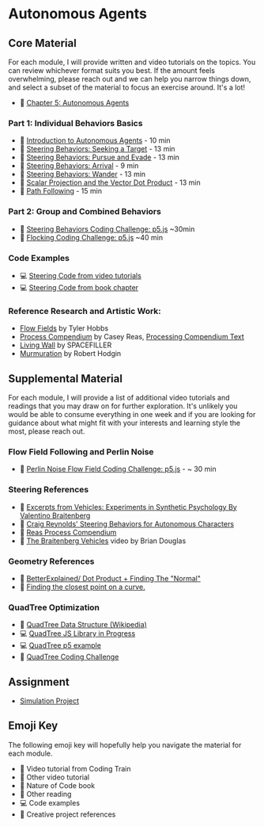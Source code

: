 # Autonomous Agents

## Core Material

For each module, I will provide written and video tutorials on the topics. You can review whichever format suits you best. If the amount feels overwhelming, please reach out and we can help you narrow things down, and select a subset of the material to focus an exercise around. It's a lot!

- 📗 [Chapter 5: Autonomous Agents](https://natureofcode.com/autonomous-agents/)

### Part 1: Individual Behaviors Basics

- 🚂 [Introduction to Autonomous Agents](https://thecodingtrain.com/tracks/the-nature-of-code-2/noc/5-autonomous-agents/1-steering-agents) - 10 min
- 🚂 [Steering Behaviors: Seeking a Target](https://thecodingtrain.com/tracks/the-nature-of-code-2/noc/5-autonomous-agents/2-seeking-a-target) - 13 min
- 🚂 [Steering Behaviors: Pursue and Evade](https://thecodingtrain.com/tracks/the-nature-of-code-2/noc/5-autonomous-agents/3-pursue-and-evade) - 13 min
- 🚂 [Steering Behaviors: Arrival](https://thecodingtrain.com/tracks/the-nature-of-code-2/noc/5-autonomous-agents/4-arrive-steering) - 9 min
- 🚂 [Steering Behaviors: Wander](https://thecodingtrain.com/tracks/the-nature-of-code-2/noc/5-autonomous-agents/5-wander) - 13 min
- 🚂 [Scalar Projection and the Vector Dot Product](https://thecodingtrain.com/tracks/the-nature-of-code-2/noc/5-autonomous-agents/6-scalar-projection) - 13 min
- 🚂 [Path Following](https://thecodingtrain.com/tracks/the-nature-of-code-2/noc/5-autonomous-agents/7-path-following) - 15 min

### Part 2: Group and Combined Behaviors

- 🚂 [Steering Behaviors Coding Challenge: p5.js](https://thecodingtrain.com/CodingChallenges/059-steering-text-paths.html) ~30min
- 🚂 [Flocking Coding Challenge: p5.js](https://thecodingtrain.com/CodingChallenges/124-flocking-boids.html) ~40 min

### Code Examples

- 💻 [Steering Code from video tutorials](https://editor.p5js.org/codingtrain/collections/S4nJEexPF)
- 💻 [Steering Code from book chapter](https://editor.p5js.org/natureofcode/collections/6iND7LlFR)

### Reference Research and Artistic Work:

- [Flow Fields](https://tylerxhobbs.com/essays/2020/flow-fields) by Tyler Hobbs
- [Process Compendium](https://vimeo.com/22955812) by Casey Reas, [Processing Compendium Text](https://reas.com/compendium_text/)
- [Living Wall](https://spacefiller.space/livingwall/) by SPACEFILLER
- [Murmuration](https://roberthodgin.com/project/murmuration) by Robert Hodgin

## Supplemental Material

For each module, I will provide a list of additional video tutorials and readings that you may draw on for further exploration. It's unlikely you would be able to consume everything in one week and if you are looking for guidance about what might fit with your interests and learning style the most, please reach out.

### Flow Field Following and Perlin Noise

- 🚂 [Perlin Noise Flow Field Coding Challenge: p5.js](https://thecodingtrain.com/CodingChallenges/024-perlinnoiseflowfield.html) - ~ 30 min

### Steering References

- 📕 [Excerpts from Vehicles: Experiments in Synthetic Psychology By Valentino Braitenberg](https://drive.google.com/file/d/1iztmHNX7kmc96tgV44eVJLHsJTTmm_Hd/view?usp=sharing)
- 📕 [Craig Reynolds' Steering Behaviors for Autonomous Characters](http://www.red3d.com/cwr/steer/)
- 🎥 [Reas Process Compendium](https://vimeo.com/22955812)
- 🎥 [The Braitenberg Vehicles](https://youtu.be/A-fxij3zM7g) video by Brian Douglas

### Geometry References

- 📕 [BetterExplained/ Dot Product + Finding The "Normal"](http://betterexplained.com/articles/vector-calculus-understanding-the-dot-product/)
- 📕 [Finding the closest point on a curve.](http://www.mesacc.edu/~marfv02121/readings/nearest_point/index.html)

### QuadTree Optimization

- 📕 [QuadTree Data Structure (Wikipedia)](https://en.wikipedia.org/wiki/Quadtree)
- 💻 [QuadTree JS Library in Progress](https://github.com/CodingTrain/QuadTree)
- 💻 [QuadTree p5 example](https://editor.p5js.org/natureofcode/sketches/Y8hseRvYe)
- 🚂 [QuadTree Coding Challenge](https://thecodingtrain.com/challenges/98-quadtree)

## Assignment

- [Simulation Project](https://github.com/nature-of-code/noc-syllabus-S25/tree/main/projects/simulation)

## Emoji Key

The following emoji key will hopefully help you navigate the material for each module.

- 🚂 Video tutorial from Coding Train
- 🎥 Other video tutorial
- 📗 Nature of Code book
- 📕 Other reading
- 💻 Code examples
- 🎨 Creative project references

